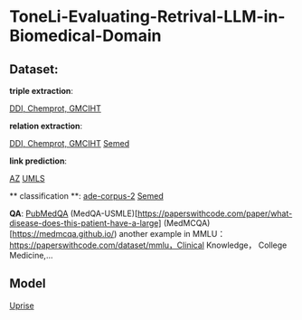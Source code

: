 # ToneLi-Evaluating-Retrival-LLM-in-Biomedical-Domain


## Dataset: 

**triple extraction**:

[DDI, Chemprot, GMCIHT](https://github.com/ToneLi/PETAILOR-for-bio-triple-extraction/tree/main/dataset)

**relation extraction**:  

[DDI, Chemprot, GMCIHT](https://github.com/ToneLi/PETAILOR-for-bio-triple-extraction/tree/main/dataset)
[Semed](https://github.com/ToneLi/SemMedDB/tree/main/data_progress/final_data)

**link prediction**:

[AZ]()
[UMLS]()

** classification **:
[ade-corpus-2](https://huggingface.co/datasets/ade_corpus_v2)
[Semed](https://github.com/ToneLi/SemMedDB/tree/main/data_progress/final_data)

**QA**:
[PubMedQA](https://pubmedqa.github.io/)
(MedQA-USMLE)[https://paperswithcode.com/paper/what-disease-does-this-patient-have-a-large]
(MedMCQA)[https://medmcqa.github.io/)
another example in MMLU：https://paperswithcode.com/dataset/mmlu，Clinical Knowledge， College Medicine,...

## Model
[Uprise](https://github.com/microsoft/LMOps)
